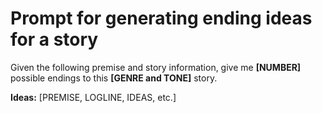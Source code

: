 # Prompt for generating ending ideas for a story

Given the following premise and story information, give me **[NUMBER]** possible endings to this **[GENRE and TONE]** story.

**Ideas:**
[PREMISE, LOGLINE, IDEAS, etc.]
